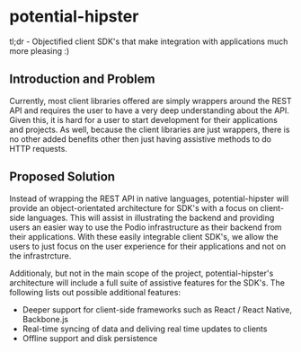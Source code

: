 # potential-hipster

tl;dr - Objectified client SDK's that make integration with applications much more pleasing :)

## Introduction and Problem

Currently, most client libraries offered are simply wrappers around the REST API and requires the user to have a very deep understanding about the API. Given this, it is hard for a user to start development for their applications and projects. As well, because the client libraries are just wrappers, there is no other added benefits other then just having assistive methods to do HTTP requests.

## Proposed Solution

Instead of wrapping the REST API in native languages, potential-hipster will provide an object-orientated architecture for SDK's with a focus on client-side languages. This will assist in illustrating the backend and providing users an easier way to use the Podio infrastructure as their backend from their applications. With these easily integrable client SDK's, we allow the users to just focus on the user experience for their applications and not on the infrastrcture.

Additionaly, but not in the main scope of the project, potential-hipster's architecture will include a full suite of assistive features for the SDK's. The following lists out possible additional features:
* Deeper support for client-side frameworks such as React / React Native, Backbone.js
* Real-time syncing of data and deliving real time updates to clients
* Offline support and disk persistence
